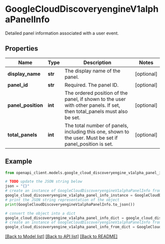 # GoogleCloudDiscoveryengineV1alphaPanelInfo

Detailed panel information associated with a user event.

## Properties

Name | Type | Description | Notes
------------ | ------------- | ------------- | -------------
**display_name** | **str** | The display name of the panel. | [optional] 
**panel_id** | **str** | Required. The panel ID. | [optional] 
**panel_position** | **int** | The ordered position of the panel, if shown to the user with other panels. If set, then total_panels must also be set. | [optional] 
**total_panels** | **int** | The total number of panels, including this one, shown to the user. Must be set if panel_position is set. | [optional] 

## Example

```python
from openapi_client.models.google_cloud_discoveryengine_v1alpha_panel_info import GoogleCloudDiscoveryengineV1alphaPanelInfo

# TODO update the JSON string below
json = "{}"
# create an instance of GoogleCloudDiscoveryengineV1alphaPanelInfo from a JSON string
google_cloud_discoveryengine_v1alpha_panel_info_instance = GoogleCloudDiscoveryengineV1alphaPanelInfo.from_json(json)
# print the JSON string representation of the object
print(GoogleCloudDiscoveryengineV1alphaPanelInfo.to_json())

# convert the object into a dict
google_cloud_discoveryengine_v1alpha_panel_info_dict = google_cloud_discoveryengine_v1alpha_panel_info_instance.to_dict()
# create an instance of GoogleCloudDiscoveryengineV1alphaPanelInfo from a dict
google_cloud_discoveryengine_v1alpha_panel_info_from_dict = GoogleCloudDiscoveryengineV1alphaPanelInfo.from_dict(google_cloud_discoveryengine_v1alpha_panel_info_dict)
```
[[Back to Model list]](../README.md#documentation-for-models) [[Back to API list]](../README.md#documentation-for-api-endpoints) [[Back to README]](../README.md)


